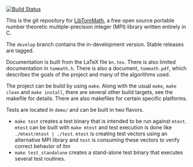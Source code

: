 [![Build Status](https://travis-ci.org/libtom/libtommath.png?branch=develop)](https://travis-ci.org/libtom/libtommath)

This is the git repository for [LibTomMath](http://www.libtom.org/), a free open source portable number theoretic multiple-precision integer (MPI) library written entirely in C.

The `develop` branch contains the in-development version. Stable releases are tagged.

Documentation is built from the LaTeX file `bn.tex`. There is also limited documentation in `tommath.h`. There is also a document, `tommath.pdf`, which describes the goals of the project and many of the algorithms used.

The project can be build by using `make`. Along with the usual `make`, `make clean` and `make install`, there are several other build targets, see the makefile for details. There are also makefiles for certain specific platforms.

Tests are located in `demo/` and can be built in two flavors.
* `make test` creates a test binary that is intended to be run against `mtest`. `mtest` can be built with `make mtest` and test execution is done like `./mtest/mtest | ./test`. `mtest` is creating test vectors using an alternative MPI library and `test` is consuming these vectors to verify correct behavior of ltm
* `make test_standalone` creates a stand-alone test binary that executes several test routines.
